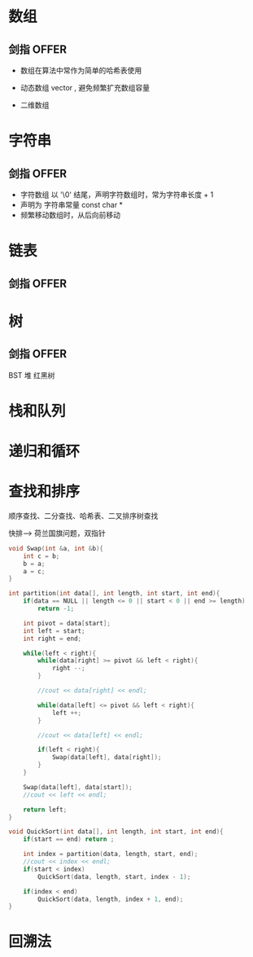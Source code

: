 # 数组

## 剑指 OFFER

* 数组在算法中常作为简单的哈希表使用

* 动态数组 vector , 避免频繁扩充数组容量

* 二维数组

# 字符串

## 剑指 OFFER

* 字符数组 以 '\0' 结尾，声明字符数组时，常为字符串长度 + 1
* 声明为 字符串常量 const char *
* 频繁移动数组时，从后向前移动

# 链表

## 剑指 OFFER

# 树

## 剑指 OFFER

BST 堆 红黑树

# 栈和队列

# 递归和循环

# 查找和排序

顺序查找、二分查找、哈希表、二叉排序树查找

快排--> 荷兰国旗问题，双指针

```cpp
void Swap(int &a, int &b){
    int c = b;
    b = a;
    a = c;
}

int partition(int data[], int length, int start, int end){
    if(data == NULL || length <= 0 || start < 0 || end >= length)
        return -1;

    int pivot = data[start];
    int left = start;
    int right = end;

    while(left < right){
        while(data[right] >= pivot && left < right){
            right --;
        }

        //cout << data[right] << endl;

        while(data[left] <= pivot && left < right){
            left ++;
        }

        //cout << data[left] << endl;

        if(left < right){
            Swap(data[left], data[right]);
        }
    }

    Swap(data[left], data[start]);
    //cout << left << endl;

    return left;
}

void QuickSort(int data[], int length, int start, int end){
    if(start == end) return ;

    int index = partition(data, length, start, end);
    //cout << index << endl;
    if(start < index)
        QuickSort(data, length, start, index - 1);

    if(index < end)
        QuickSort(data, length, index + 1, end);
}
```

# 回溯法



